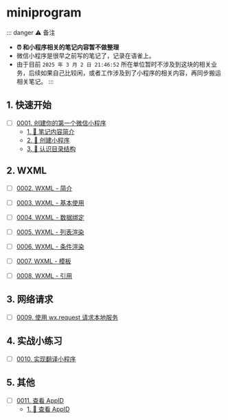 
# miniprogram


::: danger ⚠️ 备注
- **⏰ 和小程序相关的笔记内容暂不做整理**
- 微信小程序是很早之前写的笔记了，记录在语雀上。
- 由于目前 `2025 年 3 月 2 日 21:46:52` 所在单位暂时不涉及到这块的相关业务，后续如果自己比较闲，或者工作涉及到了小程序的相关内容，再同步搬运相关笔记。
:::

## 1. 快速开始

- [ ] [0001. 创建你的第一个微信小程序](https://tnotesjs.github.io/TNotes.miniprogram/notes/0001.%20%E5%88%9B%E5%BB%BA%E4%BD%A0%E7%9A%84%E7%AC%AC%E4%B8%80%E4%B8%AA%E5%BE%AE%E4%BF%A1%E5%B0%8F%E7%A8%8B%E5%BA%8F/README)
  - [1. 📝 笔记内容简介](https://tnotesjs.github.io/TNotes.miniprogram/notes/0001.%20%E5%88%9B%E5%BB%BA%E4%BD%A0%E7%9A%84%E7%AC%AC%E4%B8%80%E4%B8%AA%E5%BE%AE%E4%BF%A1%E5%B0%8F%E7%A8%8B%E5%BA%8F/README#1--笔记内容简介)
  - [2. 📒 创建小程序](https://tnotesjs.github.io/TNotes.miniprogram/notes/0001.%20%E5%88%9B%E5%BB%BA%E4%BD%A0%E7%9A%84%E7%AC%AC%E4%B8%80%E4%B8%AA%E5%BE%AE%E4%BF%A1%E5%B0%8F%E7%A8%8B%E5%BA%8F/README#2--创建小程序)
  - [3. 📒 认识目录结构](https://tnotesjs.github.io/TNotes.miniprogram/notes/0001.%20%E5%88%9B%E5%BB%BA%E4%BD%A0%E7%9A%84%E7%AC%AC%E4%B8%80%E4%B8%AA%E5%BE%AE%E4%BF%A1%E5%B0%8F%E7%A8%8B%E5%BA%8F/README#3--认识目录结构)

## 2. WXML

- [ ] [0002. WXML - 简介](https://tnotesjs.github.io/TNotes.miniprogram/notes/0002.%20WXML%20-%20%E7%AE%80%E4%BB%8B/README)

- [ ] [0003. WXML - 基本使用](https://tnotesjs.github.io/TNotes.miniprogram/notes/0003.%20WXML%20-%20%E5%9F%BA%E6%9C%AC%E4%BD%BF%E7%94%A8/README)

- [ ] [0004. WXML - 数据绑定](https://tnotesjs.github.io/TNotes.miniprogram/notes/0004.%20WXML%20-%20%E6%95%B0%E6%8D%AE%E7%BB%91%E5%AE%9A/README)

- [ ] [0005. WXML - 列表渲染](https://tnotesjs.github.io/TNotes.miniprogram/notes/0005.%20WXML%20-%20%E5%88%97%E8%A1%A8%E6%B8%B2%E6%9F%93/README)

- [ ] [0006. WXML - 条件渲染](https://tnotesjs.github.io/TNotes.miniprogram/notes/0006.%20WXML%20-%20%E6%9D%A1%E4%BB%B6%E6%B8%B2%E6%9F%93/README)

- [ ] [0007. WXML - 模板](https://tnotesjs.github.io/TNotes.miniprogram/notes/0007.%20WXML%20-%20%E6%A8%A1%E6%9D%BF/README)

- [ ] [0008. WXML - 引用](https://tnotesjs.github.io/TNotes.miniprogram/notes/0008.%20WXML%20-%20%E5%BC%95%E7%94%A8/README)


## 3. 网络请求

- [ ] [0009. 使用 wx.request 请求本地服务](https://tnotesjs.github.io/TNotes.miniprogram/notes/0009.%20%E4%BD%BF%E7%94%A8%20wx.request%20%E8%AF%B7%E6%B1%82%E6%9C%AC%E5%9C%B0%E6%9C%8D%E5%8A%A1/README)


## 4. 实战小练习

- [ ] [0010. 实现翻译小程序](https://tnotesjs.github.io/TNotes.miniprogram/notes/0010.%20%E5%AE%9E%E7%8E%B0%E7%BF%BB%E8%AF%91%E5%B0%8F%E7%A8%8B%E5%BA%8F/README)


## 5. 其他

- [ ] [0011. 查看 AppID](https://tnotesjs.github.io/TNotes.miniprogram/notes/0011.%20%E6%9F%A5%E7%9C%8B%20AppID/README)
  - [1. 📒 查看 AppID](https://tnotesjs.github.io/TNotes.miniprogram/notes/0011.%20%E6%9F%A5%E7%9C%8B%20AppID/README#1--查看-appid)
